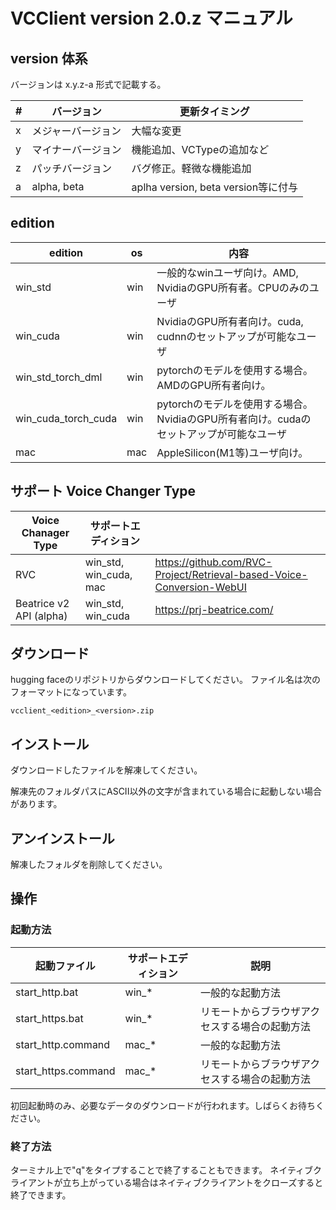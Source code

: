 # VCClient version 2.0.z マニュアル

## version 体系

バージョンは x.y.z-a 形式で記載する。

| #   | バージョン         | 更新タイミング                      |
| --- | ------------------ | ----------------------------------- |
| x   | メジャーバージョン | 大幅な変更                          |
| y   | マイナーバージョン | 機能追加、VCTypeの追加など          |
| z   | パッチバージョン   | バグ修正。軽微な機能追加            |
| a   | alpha, beta        | aplha version, beta version等に付与 |


## edition

| edition             | os  | 内容                                                                                   |
| ------------------- | --- | -------------------------------------------------------------------------------------- |
| win_std             | win | 一般的なwinユーザ向け。AMD, NvidiaのGPU所有者。CPUのみのユーザ                         |
| win_cuda            | win | NvidiaのGPU所有者向け。cuda, cudnnのセットアップが可能なユーザ                         |
| win_std_torch_dml   | win | pytorchのモデルを使用する場合。AMDのGPU所有者向け。                                    |
| win_cuda_torch_cuda | win | pytorchのモデルを使用する場合。NvidiaのGPU所有者向け。cudaのセットアップが可能なユーザ |
| mac                 | mac | AppleSilicon(M1等)ユーザ向け。                                                         |

## サポート Voice Changer Type
| Voice Chanager Type     | サポートエディション   |                                                                       |
| ----------------------- | ---------------------- | --------------------------------------------------------------------- |
| RVC                     | win_std, win_cuda, mac | https://github.com/RVC-Project/Retrieval-based-Voice-Conversion-WebUI |
| Beatrice v2 API (alpha) | win_std, win_cuda      | https://prj-beatrice.com/                                             |


## ダウンロード
hugging faceのリポジトリからダウンロードしてください。
ファイル名は次のフォーマットになっています。

```
vcclient_<edition>_<version>.zip
```

## インストール
ダウンロードしたファイルを解凍してください。

解凍先のフォルダパスにASCII以外の文字が含まれている場合に起動しない場合があります。


## アンインストール
解凍したフォルダを削除してください。

## 操作
### 起動方法
| 起動ファイル        | サポートエディション | 説明                                           |
| ------------------- | -------------------- | ---------------------------------------------- |
| start_http.bat      | win_*                | 一般的な起動方法                               |
| start_https.bat     | win_*                | リモートからブラウザアクセスする場合の起動方法 |
| start_http.command  | mac_*                | 一般的な起動方法                               |
| start_https.command | mac_*                | リモートからブラウザアクセスする場合の起動方法 |

初回起動時のみ、必要なデータのダウンロードが行われます。しばらくお待ちください。

### 終了方法
ターミナル上で"q"をタイプすることで終了することもできます。
ネイティブクライアントが立ち上がっている場合はネイティブクライアントをクローズすると終了できます。



## 